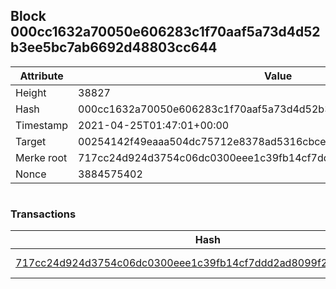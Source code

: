 ## Block 000cc1632a70050e606283c1f70aaf5a73d4d52b3ee5bc7ab6692d48803cc644

Attribute | Value
--- | ---
Height | 38827
Hash | 000cc1632a70050e606283c1f70aaf5a73d4d52b3ee5bc7ab6692d48803cc644
Timestamp | 2021-04-25T01:47:01+00:00
Target | 00254142f49eaaa504dc75712e8378ad5316cbcead634704b3734b6271167cc4
Merke root | 717cc24d924d3754c06dc0300eee1c39fb14cf7ddd2ad8099f2ffae2d27f527e
Nonce | 3884575402

```

```

### Transactions

Hash | Amount
--- | ---
[717cc24d924d3754c06dc0300eee1c39fb14cf7ddd2ad8099f2ffae2d27f527e](717cc24d924d3754c06dc0300eee1c39fb14cf7ddd2ad8099f2ffae2d27f527e.md) | 10.00000000 SKEPTI 

